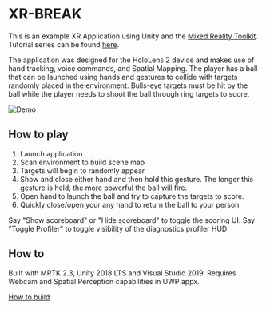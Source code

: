 # XR-BREAK

This is an example XR Application using Unity and the [Mixed Reality Toolkit](https://github.com/microsoft/MixedRealityToolkit-Unity). Tutorial series can be found [here](https://medium.com/@troyferrell/building-an-xr-application-in-unity-with-mrtk-cae49483e49d).

The application was designed for the HoloLens 2 device and makes use of hand tracking, voice commands, and Spatial Mapping. The player has a ball that can be launched using hands and gestures to collide with targets randomly placed in the environment. Bulls-eye targets must be hit by the ball while the player needs to shoot the ball through ring targets to score.

![Demo](./Documentation/XR-Break-GameDemo.gif)

## How to play

1. Launch application
1. Scan environment to build scene map
1. Targets will begin to randomly appear
1. Show and close either hand and then hold this gesture. The longer this gesture is held, the more powerful the ball will fire.
1. Open hand to launch the ball and try to capture the targets to score.
1. Quickly close/open your any hand to return the ball to your person

Say "Show scoreboard" or "Hide scoreboard" to toggle the scoring UI.
Say "Toggle Profiler" to toggle visibility of the diagnostics profiler HUD

## How to 

Built with MRTK 2.3, Unity 2018 LTS and Visual Studio 2019.
Requires Webcam and Spatial Perception capabilities in UWP appx.

[How to build](https://medium.com/@troyferrell/building-an-xr-application-in-unity-with-mrtk-part-7-building-the-app-d98d56425296)
